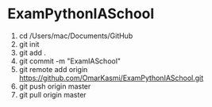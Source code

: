 # ExamPythonIASchool

1. cd /Users/mac/Documents/GitHub
2. git init 
3. git add . 
4. git commit -m "ExamIASchool"  
5. git remote add origin https://github.com/OmarKasmi/ExamPythonIASchool.git
6. git push origin master
7. git pull origin master
